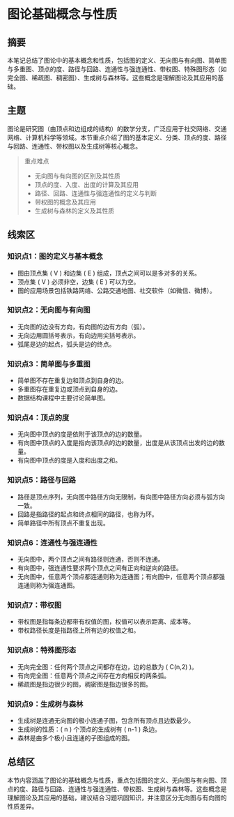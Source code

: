 # 图论基础概念与性质

## 摘要
本笔记总结了图论中的基本概念和性质，包括图的定义、无向图与有向图、简单图与多重图、顶点的度、路径与回路、连通性与强连通性、带权图、特殊图形态（如完全图、稀疏图、稠密图）、生成树与森林等。这些概念是理解图论及其应用的基础。

## 主题
图论是研究图（由顶点和边组成的结构）的数学分支，广泛应用于社交网络、交通网络、计算机科学等领域。本节重点介绍了图的基本定义、分类、顶点的度、路径与回路、连通性、带权图以及生成树等核心概念。

> 重点难点
>
> - 无向图与有向图的区别及其性质
> - 顶点的度、入度、出度的计算及其应用
> - 路径、回路、连通性与强连通性的定义与判断
> - 带权图的概念及其应用
> - 生成树与森林的定义及其性质

## 线索区

### 知识点1：图的定义与基本概念
- 图由顶点集 \( V \) 和边集 \( E \) 组成，顶点之间可以是多对多的关系。
- 顶点集 \( V \) 必须非空，边集 \( E \) 可以为空。
- 图的应用场景包括铁路网络、公路交通地图、社交软件（如微信、微博）。

### 知识点2：无向图与有向图
- 无向图的边没有方向，有向图的边有方向（弧）。
- 无向边用圆括号表示，有向边用尖括号表示。
- 弧尾是边的起点，弧头是边的终点。

### 知识点3：简单图与多重图
- 简单图不存在重复边和顶点到自身的边。
- 多重图存在重复边或顶点到自身的边。
- 数据结构课程中主要讨论简单图。

### 知识点4：顶点的度
- 无向图中顶点的度是依附于该顶点的边的数量。
- 有向图中顶点的入度是指向该顶点的边的数量，出度是从该顶点出发的边的数量。
- 有向图中顶点的度是入度和出度之和。

### 知识点5：路径与回路
- 路径是顶点序列，无向图中路径方向无限制，有向图中路径方向必须与弧方向一致。
- 回路是指路径的起点和终点相同的路径，也称为环。
- 简单路径中所有顶点不重复出现。

### 知识点6：连通性与强连通性
- 无向图中，两个顶点之间有路径则连通，否则不连通。
- 有向图中，强连通性要求两个顶点之间有正向和逆向的路径。
- 无向图中，任意两个顶点都连通则称为连通图；有向图中，任意两个顶点都强连通则称为强连通图。

### 知识点7：带权图
- 带权图是指每条边都带有权值的图，权值可以表示距离、成本等。
- 带权路径长度是指路径上所有边的权值之和。

### 知识点8：特殊图形态
- 无向完全图：任何两个顶点之间都存在边，边的总数为 \( C(n,2) \)。
- 有向完全图：任意两个顶点之间存在方向相反的两条弧。
- 稀疏图是指边很少的图，稠密图是指边很多的图。

### 知识点9：生成树与森林
- 生成树是连通无向图的极小连通子图，包含所有顶点且边数最少。
- 生成树的性质：\( n \) 个顶点的生成树有 \( n-1 \) 条边。
- 森林是由多个极小且连通的子图组成的图。

## 总结区
本节内容涵盖了图论的基础概念与性质，重点包括图的定义、无向图与有向图、顶点的度、路径与回路、连通性与强连通性、带权图、生成树与森林等。这些概念是理解图论及其应用的基础，建议结合习题巩固知识，并注意区分无向图与有向图的性质差异。
